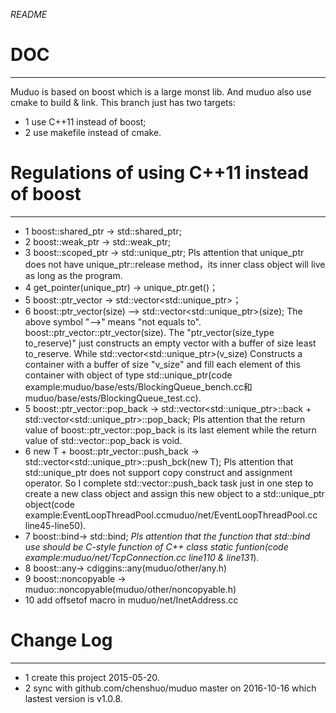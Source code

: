 *README*

# DOC #
---
Muduo is based on boost which is a large monst lib. And muduo also use cmake to build & link. This branch just has two targets:
- 1 use C++11 instead of boost;
- 2 use makefile instead of cmake.

# Regulations of using C++11 instead of boost #
---
- 1 boost::shared_ptr -> std::shared_ptr;
- 2 boost::weak_ptr -> std::weak_ptr;
- 3 boost::scoped_ptr -> std::unique_ptr;
	Pls attention that unique_ptr does not have unique_ptr::release method，its inner class object will live as long as the program.
- 4 get_pointer(unique_ptr) -> unique_ptr.get()；
- 5 boost::ptr_vector<T> -> std::vector<std::unique_ptr<T>>；
- 6 boost::ptr_vector<T>(size) -\-> std::vector<std::unique_ptr<T>>(size);
    The above symbol "-\->" means "not equals to". boost::ptr_vector<T>::ptr_vector(size). The "ptr_vector(size_type to_reserve)" just constructs an empty vector with a buffer of size least to_reserve. While std::vector<std::unique_ptr<T>>(v_size) Constructs a container with a buffer of size "v_size" and fill each element of this container with object of type std::unique_ptr<T>(code example:muduo/base/ests/BlockingQueue_bench.cc和muduo/base/ests/BlockingQueue_test.cc).
- 5 boost::ptr_vector<T>::pop_back ->  std::vector<std::unique_ptr<T>>::back + std::vector<std::unique_ptr<T>>::pop_back;
    Pls attention that the return value of boost::ptr_vector<T>::pop_back is its last element while the return value of std::vector::pop_back is void.
- 6 new T + boost::ptr_vector<T>::push_back -> std::vector<std::unique_ptr<T>>::push_bck(new T);
    Pls attention that std::unique_ptr does not support copy construct and assignment operator. So I complete std::vector<T>::push_back task just in one step to create a new class object and assign this new object to a std::unique_ptr object(code example:EventLoopThreadPool.ccmuduo/net/EventLoopThreadPool.cc line45-line50).
- 7 boost::bind-> std::bind;
	*Pls attention that the function that std::bind use should be C-style function of C++ class static funtion(code example:muduo/net/TcpConnection.cc line110 & line131*).
- 8 boost::any-> cdiggins::any(muduo/other/any.h)
- 9 boost::noncopyable -> muduo::noncopyable(muduo/other/noncopyable.h)
- 10 add offsetof macro in muduo/net/InetAddress.cc

# Change Log #
---
- 1 create this project 2015-05-20.
- 2 sync with github.com/chenshuo/muduo master on 2016-10-16 which lastest version is v1.0.8.

